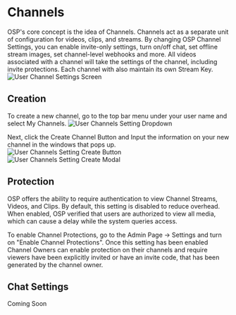 # Channels
OSP's core concept is the idea of Channels.  Channels act as a separate unit of configuration for videos, clips, and streams.  By changing OSP Channel Settings, you can enable invite-only settings, turn on/off chat, set offline stream images, set channel-level webhooks and more.  All videos associated with a channel will take the settings of the channel, including invite protections.  Each channel with also maintain its own Stream Key.
![User Channel Settings Screen](/_images/user_channels_settings_screen.png)

## Creation
To create a new channel, go to the top bar menu under your user name and select My Channels.
![User Channels Setting Dropdown](/_images/user_channels_dropdown.png)


Next, click the Create Channel Button and Input the information on your new channel in the windows that pops up.
![User Channels Setting Create Button](/_images/user_channels_create_button.png)
![User Channels Setting Create Modal](/_images/user_channels_create_modal.png)

## Protection
OSP offers the ability to require authentication to view Channel Streams, Videos, and Clips. By default, this setting is disabled to reduce overhead. When enabled, OSP verified that users are authorized to view all media, which can cause a delay while the system queries access.

To enable Channel Protections, go to the Admin Page -> Settings and turn on "Enable Channel Protections". Once this setting has been enabled Channel Owners can enable protection on their channels and require viewers have been explicitly invited or have an invite code, that has been generated by the channel owner.

## Chat Settings
Coming Soon